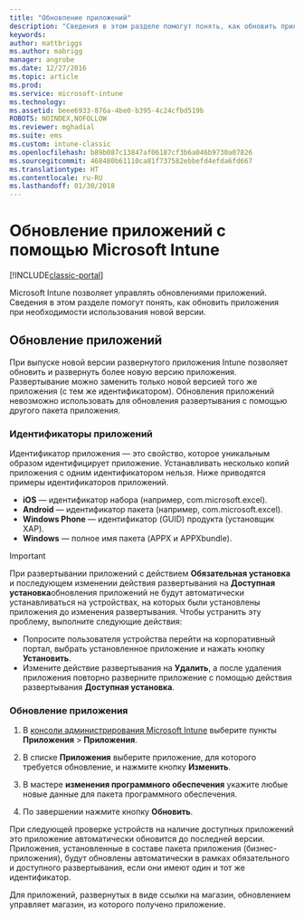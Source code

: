 ```yaml
---
title: "Обновление приложений"
description: "Сведения в этом разделе помогут понять, как обновить приложения при необходимости использования новой версии."
keywords: 
author: mattbriggs
ms.author: mabrigg
manager: angrobe
ms.date: 12/27/2016
ms.topic: article
ms.prod: 
ms.service: microsoft-intune
ms.technology: 
ms.assetid: beee6933-876a-4be0-b395-4c24cfbd519b
ROBOTS: NOINDEX,NOFOLLOW
ms.reviewer: mghadial
ms.suite: ems
ms.custom: intune-classic
ms.openlocfilehash: b89b087c13847af06187cf3b6a046b9730a07826
ms.sourcegitcommit: 468480b61110ca81f737582ebbefd4efda6fd667
ms.translationtype: HT
ms.contentlocale: ru-RU
ms.lasthandoff: 01/30/2018
---
```

# <a name="update-apps-using-microsoft-intune"></a>Обновление приложений с помощью Microsoft Intune

[!INCLUDE[classic-portal](../includes/classic-portal.md)]

Microsoft Intune позволяет управлять обновлениями приложений. Сведения в этом разделе помогут понять, как обновить приложения при необходимости использования новой версии.

## <a name="how-to-update-apps"></a>Обновление приложений
При выпуске новой версии развернутого приложения Intune позволяет обновить и развернуть более новую версию приложения. Развертывание можно заменить только новой версией того же приложения (с тем же идентификатором). Обновления приложений невозможно использовать для обновления развертывания с помощью другого пакета приложения.

### <a name="app-identifiers"></a>Идентификаторы приложений
Идентификатор приложения — это свойство, которое уникальным образом идентифицирует приложение. Устанавливать несколько копий приложения с одним идентификатором нельзя. Ниже приводятся примеры идентификаторов приложений.

- **iOS** — идентификатор набора (например, com.microsoft.excel).
- **Android** — идентификатор пакета (например, com.microsoft.excel).
- **Windows Phone** — идентификатор (GUID) продукта (установщик XAP).
- **Windows** — полное имя пакета (APPX и APPXbundle).



> [!IMPORTANT]
> При развертывании приложений с действием **Обязательная установка** и последующем изменении действия развертывания на **Доступная установка**обновления приложений не будут автоматически устанавливаться на устройствах, на которых были установлены приложения до изменения развертывания. Чтобы устранить эту проблему, выполните следующие действия:
>
> -   Попросите пользователя устройства перейти на корпоративный портал, выбрать установленное приложение и нажать кнопку **Установить**.
> -   Измените действие развертывания на **Удалить**, а после удаления приложения повторно разверните приложение с помощью действия развертывания **Доступная установка**.

### <a name="to-update-an-app"></a>Обновление приложения

1.  В [консоли администрирования Microsoft Intune](https://manage.microsoft.com) выберите пункты **Приложения** &gt; **Приложения**.

2.  В списке **Приложения** выберите приложение, для которого требуется обновление, и нажмите кнопку **Изменить**.

3.  В мастере **изменения программного обеспечения** укажите любые новые данные для пакета программного обеспечения.

4.  По завершении нажмите кнопку **Обновить**.

При следующей проверке устройств на наличие доступных приложений это приложение автоматически обновится до последней версии.
Приложения, установленные в составе пакета приложения (бизнес-приложения), будут обновлены автоматически в рамках обязательного и доступного развертывания, если они имеют один и тот же идентификатор.

Для приложений, развернутых в виде ссылки на магазин, обновлением управляет магазин, из которого получено приложение.
